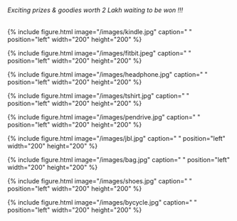 
 
###### Exciting prizes & goodies worth 2 Lakh waiting to be won !!!


{% include figure.html image="/images/kindle.jpg" caption=" " position="left" width="200" height="200" %}



{% include figure.html image="/images/fitbit.jpeg" caption=" " position="left" width="200" height="200" %}


{% include figure.html image="/images/headphone.jpg" caption=" " position="left" width="200" height="200" %}


{% include figure.html image="/images/tshirt.jpg" caption=" "  position="left" width="200" height="200" %}


{% include figure.html image="/images/pendrive.jpg" caption=" " position="left" width="200" height="200" %}


{% include figure.html image="/images/jbl.jpg" caption=" "  position="left" width="200" height="200" %}


{% include figure.html image="/images/bag.jpg" caption=" "  position="left" width="200" height="200" %}

{% include figure.html image="/images/shoes.jpg" caption=" "  position="left" width="200" height="200" %}

{% include figure.html image="/images/bycycle.jpg" caption=" "  position="left" width="200" height="200" %}
